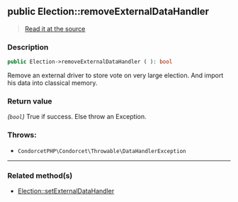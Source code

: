 ## public Election::removeExternalDataHandler

> [Read it at the source](https://github.com/julien-boudry/Condorcet/blob/master/src/Election.php#L468)

### Description    

```php
public Election->removeExternalDataHandler ( ): bool
```

Remove an external driver to store vote on very large election. And import his data into classical memory.
    

### Return value   

*(`bool`)* True if success. Else throw an Exception.



### Throws:   

* ```CondorcetPHP\Condorcet\Throwable\DataHandlerException``` 

---------------------------------------

### Related method(s)      

* [Election::setExternalDataHandler](/Docs/api-reference/Election%20Class/Election--setExternalDataHandler.md)    
